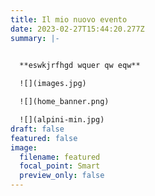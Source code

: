 ```yaml
---
title: Il mio nuovo evento
date: 2023-02-27T15:44:20.277Z
summary: |-
  

  **e﻿swkjrfhgd wquer qw eqw** 

  ![](images.jpg)

  ![](home_banner.png)

  ![](alpini-min.jpg)
draft: false
featured: false
image:
  filename: featured
  focal_point: Smart
  preview_only: false
---
```



![]()